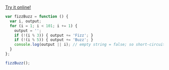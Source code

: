 [Try it online!](https://tio.run/##Xc85DsIwEAXQPqf4FCiO2IWoDA0F94hMAoOCJ/ISiUDOHiZsBZ31/b49c8mb3BtHdZhZPhZ93@QOJbXtPrYtdiijNYHYQmW4J8BwTVNwDHUMWoKSHRSJXGkQtlgtX4eJBO8GPlhImupXQCXUSEpjrDNBXyCd9CBfpxrdn9v8u2G8nzNsPVfFvOKT@pjHA5RpLBYornW4wQdH9jQslFe@0PAMf2YXZoaciRTknS7pdJJ8d1eZ7vsn "JavaScript (Node.js) – Try It Online")
```js
var fizzBuzz = function () {
  var i, output;
  for (i = 1; i < 101; i += 1) {
    output = '';
    if (!(i % 3)) { output += 'Fizz'; }
    if (!(i % 5)) { output += 'Buzz'; }
    console.log(output || i); // empty string = false; so short-circuit
  }
};

fizzBuzz();
```
